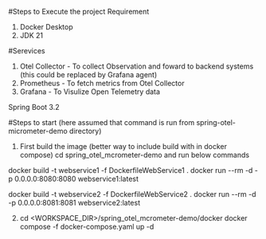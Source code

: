 #Steps to Execute the project
Requirement
1. Docker Desktop
2. JDK 21

#Serevices
1. Otel Collector - To collect Observation and foward to backend systems (this could be replaced by Grafana agent)
2. Prometheus - To fetch metrics from Otel Collector
3. Grafana - To Visulize Open Telemetry data

Spring Boot 3.2

#Steps to start (here assumed that command is run from spring-otel-micrometer-demo directory)

1. First build the image (better way to include build with in docker compose)
cd spring_otel_mcrometer-demo and run below commands

docker build -t webservice1 -f DockerfileWebService1 .
docker run --rm -d -p 0.0.0.0:8080:8080 webservice1:latest

docker build -t webservice2 -f DockerfileWebService2 .
docker run --rm -d -p 0.0.0.0:8081:8081 webservice2:latest

2. cd <WORKSPACE_DIR>/spring_otel_mcrometer-demo/docker
docker compose -f docker-compose.yaml up -d